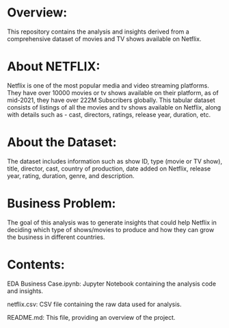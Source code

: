 # Overview:
This repository contains the analysis and insights derived from a comprehensive dataset of movies and TV shows available on Netflix.

# About NETFLIX:
Netflix is one of the most popular media and video streaming platforms. They have over 10000 movies or tv shows available on their platform, as of mid-2021, they have over 222M Subscribers globally. This tabular dataset consists of listings of all the movies and tv shows available on Netflix, along with details such as - cast, directors, ratings, release year, duration, etc.

# About the Dataset:
The dataset includes information such as show ID, type (movie or TV show), title, director, cast, country of production, date added on Netflix, release year, rating, duration, genre, and description.

# Business Problem:
The goal of this analysis was to generate insights that could help Netflix in deciding which type of shows/movies to produce and how they can grow the business in different countries.

# Contents:
EDA Business Case.ipynb: Jupyter Notebook containing the analysis code and insights.

netflix.csv: CSV file containing the raw data used for analysis.

README.md: This file, providing an overview of the project.
